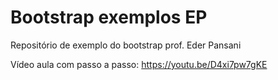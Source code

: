 # Bootstrap exemplos EP
 Repositório de exemplo do bootstrap prof. Eder Pansani

Vídeo aula com passo a passo:
 https://youtu.be/D4xi7pw7gKE
